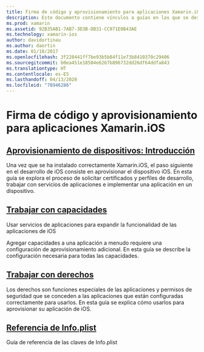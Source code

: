 ```yaml
---
title: Firma de código y aprovisionamiento para aplicaciones Xamarin.iOS
description: Este documento contiene vínculos a guías en las que se describe el aprovisionamiento de dispositivos, el trabajo con capacidades, el trabajo con derechos y el archivo Info.plist.
ms.prod: xamarin
ms.assetid: 92B35AB1-7AB7-3D3B-DB31-CC971E0B43AE
ms.technology: xamarin-ios
author: davidortinau
ms.author: daortin
ms.date: 01/18/2017
ms.openlocfilehash: 3f228441ff7be93b5b84f11e73b8410370c29406
ms.sourcegitcommit: b0ea451e18504e6267b896732dd26df64ddfa843
ms.translationtype: HT
ms.contentlocale: es-ES
ms.lasthandoff: 04/13/2020
ms.locfileid: "78946286"
---
```

# <a name="code-signing-and-provisioning-for-xamarinios-apps"></a>Firma de código y aprovisionamiento para aplicaciones Xamarin.iOS

## <a name="device-provisioning--introduction"></a>[Aprovisionamiento de dispositivos: Introducción](~/ios/get-started/installation/device-provisioning/index.md)

Una vez que se ha instalado correctamente Xamarin.iOS, el paso siguiente en el desarrollo de iOS consiste en aprovisionar el dispositivo iOS. En esta guía se explora el proceso de solicitar certificados y perfiles de desarrollo, trabajar con servicios de aplicaciones e implementar una aplicación en un dispositivo.

## <a name="working-with-capabilities"></a>[Trabajar con capacidades](capabilities/index.md)

Usar servicios de aplicaciones para expandir la funcionalidad de las aplicaciones de iOS

Agregar capacidades a una aplicación a menudo requiere una configuración de aprovisionamiento adicional. En esta guía se describe la configuración necesaria para todas las capacidades.

## <a name="working-with-entitlements"></a>[Trabajar con derechos](entitlements.md)

Los derechos son funciones especiales de las aplicaciones y permisos de seguridad que se conceden a las aplicaciones que están configuradas correctamente para usarlos. En esta guía se explica cómo usarlos para aprovisionar su aplicación de iOS.

## <a name="infoplist-reference"></a>[Referencia de Info.plist](infoplist-reference.md)

Guía de referencia de las claves de Info.plist
